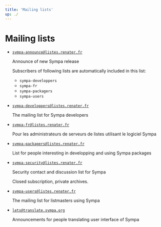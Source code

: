 ```yaml
---
title: 'Mailing lists'
up: ./
---
```


Mailing lists
=============

  - [`sympa-announce@listes.renater.fr`](https://listes.renater.fr/sympa/info/sympa-announce)

    Announce of new Sympa release

    Subscribers of following lists are automatically included in this list:
      - `sympa-developpers`
      - `sympa-fr`
      - `sympa-packagers`
      - `sympa-users`

  - [`sympa-developpers@listes.renater.fr`](https://listes.renater.fr/sympa/info/sympa-developpers)

    The mailing list for Sympa developers

  - [`sympa-fr@listes.renater.fr`](https://listes.renater.fr/sympa/info/sympa-fr)

    Pour les administrateurs de serveurs de listes utilisant le logiciel Sympa

  - [`sympa-packagers@listes.renater.fr`](https://listes.renater.fr/sympa/info/sympa-packagers)

    List for people interesting in developping and using Sympa packages

  - [`sympa-security@listes.renater.fr`](https://listes.renater.fr/sympa/info/sympa-security)

    Security contact and discussion list for Sympa

    Closed subscription, private archives.

  - [`sympa-users@listes.renater.fr`](https://listes.renater.fr/sympa/info/sympa-users)

    The mailing list for listmasters using Sympa

  - [`lets@translate.sympa.org`](https://translate.sympa.org/sympa/info/lets)

    Announcements for people translating user interface of Sympa
